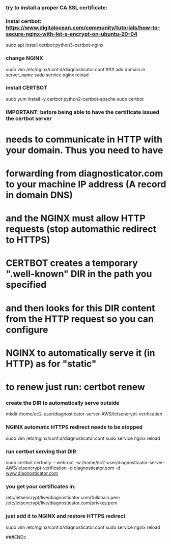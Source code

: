### try to install a proper CA SSL certificate:

### instal certbot: https://www.digitalocean.com/community/tutorials/how-to-secure-nginx-with-let-s-encrypt-on-ubuntu-20-04
sudo apt install certbot python3-certbot-nginx

### change NGINX
sudo vim /etc/nginx/conf.d/diagnosticator.conf      ### add domain in server_name
sudo service nginx reload

### install CERTBOT
sudo yum install -y certbot python2-certbot-apache
sudo certbot


### IMPORTANT: before being able to have the certificate issued the certbot server
#               needs to communicate in HTTP with your domain. Thus you need to have
#               forwarding from diagnosticator.com to your machine IP address (A record in domain DNS)
#               and the NGINX must allow HTTP requests (stop automathic redirect to HTTPS)
#               CERTBOT creates a temporary ".well-known" DIR in the path you specified
#               and then looks for this DIR content from the HTTP request so you can configure
#               NGINX to automatically serve it (in HTTP) as for "static"
#       to renew just run: certbot renew

### create the DIR to automatically serve outside
mkdir /home/ec2-user/diagnosticator-server-AWS/letsencrypt-verification
### NGINX automatic HTTPS redirect needs to be stopped
sudo vim /etc/nginx/conf.d/diagnosticator.conf
sudo service nginx reload
### run certbot serving that DIR
sudo certbot certonly --webroot -w /home/ec2-user/diagnosticator-server-AWS/letsencrypt-verification -d diagnosticator.com -d www.diagnosticator.com
### you get your certificates in:
/etc/letsencrypt/live/diagnosticator.com/fullchain.pem
/etc/letsencrypt/live/diagnosticator.com/privkey.pem
### just add it to NGINX and restore HTTPS redirect
sudo vim /etc/nginx/conf.d/diagnosticator.conf
sudo service nginx reload




























###ENDc
